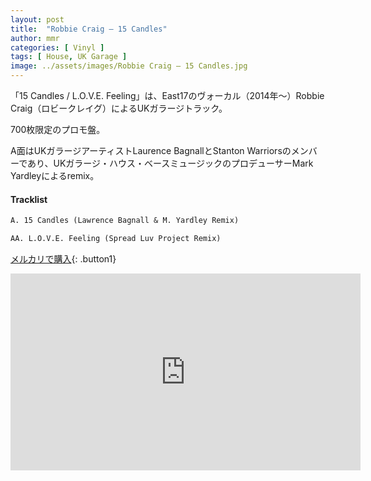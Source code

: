 ```yaml
---
layout: post
title:  "Robbie Craig – 15 Candles"
author: mmr
categories: [ Vinyl ]
tags: [ House, UK Garage ]
image: ../assets/images/Robbie Craig – 15 Candles.jpg
---
```


「15 Candles / L.O.V.E. Feeling」は、East17のヴォーカル（2014年〜）Robbie Craig（ロビークレイグ）によるUKガラージトラック。

700枚限定のプロモ盤。

A面はUKガラージアーティストLaurence BagnallとStanton Warriorsのメンバーであり、UKガラージ・ハウス・ベースミュージックのプロデューサーMark Yardleyによるremix。

#### Tracklist
```md
A. 15 Candles (Lawrence Bagnall & M. Yardley Remix)

AA. L.O.V.E. Feeling (Spread Luv Project Remix)
```

[メルカリで購入](https://jp.mercari.com/item/m34773732505?afid=6142608987){: .button1}



<iframe width="560" height="315" src="https://www.youtube.com/embed/yi3hc1Vu2ho?si=UCjKm2TW3dEUDNIB" title="YouTube video player" frameborder="0" allow="accelerometer; autoplay; clipboard-write; encrypted-media; gyroscope; picture-in-picture; web-share" referrerpolicy="strict-origin-when-cross-origin" allowfullscreen></iframe>